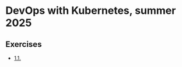 # DevOps with Kubernetes, summer 2025

## Exercises

- [1.1.](https://github.com/jobatabs/devops-with-kubernetes/tree/1.1/log_output)
